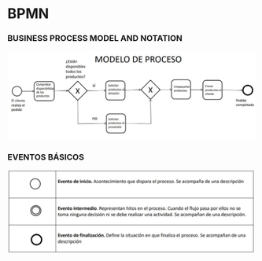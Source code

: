 # BPMN
### BUSINESS PROCESS MODEL AND NOTATION
<img src="https://github.com/aruipal/BPMN/blob/main/recursos/1_Modelo%20de%20proceso.JPG" alt="modelo" width="900" />

### EVENTOS BÁSICOS
<img src="https://github.com/aruipal/BPMN/blob/main/recursos/2_Eventos%20basicos.JPG" alt="basico" width="600" />

